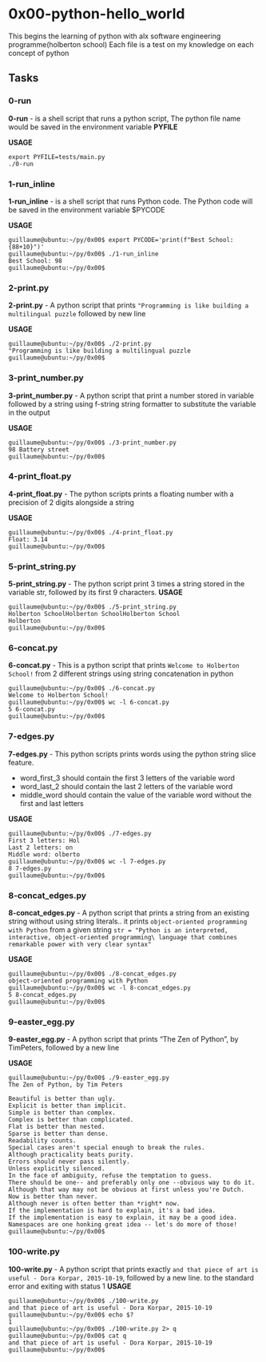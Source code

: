 # 0x00-python-hello_world
This begins the learning of python with alx software engineering programme(holberton school)
Each file is a test on my knowledge on each concept of python

## Tasks

### 0-run
**0-run** - is a shell script that runs a python script, The python file name would be saved in the
environment variable **PYFILE**

**USAGE**
```
export PYFILE=tests/main.py
./0-run 
```

### 1-run_inline
**1-run_inline** - is a shell script that runs Python code. The Python code will be saved in the environment variable $PYCODE

**USAGE**
```
guillaume@ubuntu:~/py/0x00$ export PYCODE='print(f"Best School: {88+10}")'
guillaume@ubuntu:~/py/0x00$ ./1-run_inline
Best School: 98
guillaume@ubuntu:~/py/0x00$
```

### 2-print.py
**2-print.py** - A python script that prints `"Programming is like building a multilingual puzzle`
followed by new line

**USAGE**
```
guillaume@ubuntu:~/py/0x00$ ./2-print.py
"Programming is like building a multilingual puzzle
guillaume@ubuntu:~/py/0x00$
```

### 3-print_number.py

**3-print_number.py** - A python script that print a number stored in variable followed by a string using f-string string formatter to substitute the variable in the output

**USAGE**
```
guillaume@ubuntu:~/py/0x00$ ./3-print_number.py
98 Battery street
guillaume@ubuntu:~/py/0x00$
```

### 4-print_float.py
**4-print_float.py** - The python scripts prints a floating number with a precision of 2 digits alongside a string

**USAGE**
```
guillaume@ubuntu:~/py/0x00$ ./4-print_float.py
Float: 3.14
guillaume@ubuntu:~/py/0x00$
```

### 5-print_string.py
**5-print_string.py** - The python script print 3 times a string stored in the variable str, followed by its first 9 characters.
**USAGE**
```
guillaume@ubuntu:~/py/0x00$ ./5-print_string.py
Holberton SchoolHolberton SchoolHolberton School
Holberton
guillaume@ubuntu:~/py/0x00$
```
### 6-concat.py
**6-concat.py** - This is a python script that prints `Welcome to Holberton School!` from 2 different strings using string concatenation in python

```
guillaume@ubuntu:~/py/0x00$ ./6-concat.py
Welcome to Holberton School!
guillaume@ubuntu:~/py/0x00$ wc -l 6-concat.py
5 6-concat.py
guillaume@ubuntu:~/py/0x00$
```

### 7-edges.py

**7-edges.py** - This python scripts prints words using the python string slice feature.

* word_first_3 should contain the first 3 letters of the variable word
* word_last_2 should contain the last 2 letters of the variable word
* middle_word should contain the value of the variable word without the first and last letters

**USAGE**
```
guillaume@ubuntu:~/py/0x00$ ./7-edges.py
First 3 letters: Hol
Last 2 letters: on
Middle word: olberto
guillaume@ubuntu:~/py/0x00$ wc -l 7-edges.py
8 7-edges.py
guillaume@ubuntu:~/py/0x00$
```

### 8-concat_edges.py
**8-concat_edges.py** - A python script that prints a string from an existing string without using string literals.. 
it prints `object-oriented programming with Python` from a given string `str = "Python is an interpreted, interactive, object-oriented programming\
 language that combines remarkable power with very clear syntax"`

**USAGE**
```
guillaume@ubuntu:~/py/0x00$ ./8-concat_edges.py
object-oriented programming with Python
guillaume@ubuntu:~/py/0x00$ wc -l 8-concat_edges.py
5 8-concat_edges.py
guillaume@ubuntu:~/py/0x00$
```

### 9-easter_egg.py
**9-easter_egg.py** - A python script that prints “The Zen of Python”, by TimPeters, followed by a new line

**USAGE**
```
guillaume@ubuntu:~/py/0x00$ ./9-easter_egg.py
The Zen of Python, by Tim Peters

Beautiful is better than ugly.
Explicit is better than implicit.
Simple is better than complex.
Complex is better than complicated.
Flat is better than nested.
Sparse is better than dense.
Readability counts.
Special cases aren't special enough to break the rules.
Although practicality beats purity.
Errors should never pass silently.
Unless explicitly silenced.
In the face of ambiguity, refuse the temptation to guess.
There should be one-- and preferably only one --obvious way to do it.
Although that way may not be obvious at first unless you're Dutch.
Now is better than never.
Although never is often better than *right* now.
If the implementation is hard to explain, it's a bad idea.
If the implementation is easy to explain, it may be a good idea.
Namespaces are one honking great idea -- let's do more of those!
guillaume@ubuntu:~/py/0x00$
```

### 100-write.py
**100-write.py** - A python script that prints exactly `and that piece of art is useful - Dora Korpar, 2015-10-19`, followed by a new line. to the standard error and exiting with status 1
**USAGE**
```
guillaume@ubuntu:~/py/0x00$ ./100-write.py
and that piece of art is useful - Dora Korpar, 2015-10-19
guillaume@ubuntu:~/py/0x00$ echo $?
1
guillaume@ubuntu:~/py/0x00$ ./100-write.py 2> q
guillaume@ubuntu:~/py/0x00$ cat q
and that piece of art is useful - Dora Korpar, 2015-10-19
guillaume@ubuntu:~/py/0x00$
```
